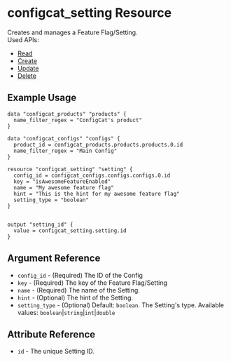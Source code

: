 # configcat_setting Resource

Creates and manages a Feature Flag/Setting.  
Used APIs:
* [Read](https://api.configcat.com/docs/index.html#operation/get-setting)
* [Create](https://api.configcat.com/docs/index.html#operation/create-setting)
* [Update](https://api.configcat.com/docs/index.html#operation/update-setting)
* [Delete](https://api.configcat.com/docs/index.html#operation/delete-setting)

## Example Usage

```hcl
data "configcat_products" "products" {
  name_filter_regex = "ConfigCat's product"
}

data "configcat_configs" "configs" {
  product_id = configcat_products.products.products.0.id
  name_filter_regex = "Main Config"
}

resource "configcat_setting" "setting" {
  config_id = configcat_configs.configs.configs.0.id
  key = "isAwesomeFeatureEnabled"
  name = "My awesome feature flag"
  hint = "This is the hint for my awesome feature flag"
  setting_type = "boolean"
}


output "setting_id" {
  value = configcat_setting.setting.id
}
```

## Argument Reference

* `config_id` - (Required) The ID of the Config
* `key` - (Required) The key of the Feature Flag/Setting
* `name` - (Required) The name of the Setting.
* `hint` - (Optional) The hint of the Setting.
* `setting_type` - (Optional) Default: `boolean`. The Setting's type. Available values: `boolean`|`string`|`int`|`double`

## Attribute Reference

* `id` - The unique Setting ID.
